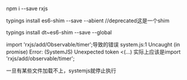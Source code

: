 npm i --save rxjs

typings install es6-shim --save --abient //deprecated这是一个shim

typings install dt~es6-shim --save --global


import 'rxjs/add/Observable/timer';导致的错误
system.js:1 Uncaught (in promise) Error: (SystemJS) Unexpected token <(…)
实际上应该是import 'rxjs/add/observable/timer';


一旦有某些文件加载不上，systemjs就停止执行










